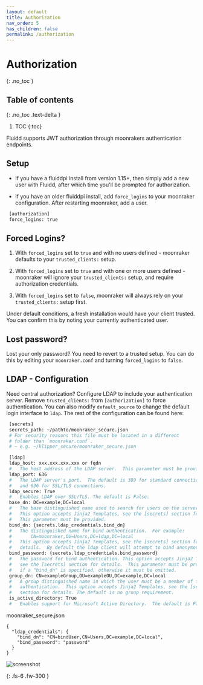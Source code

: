 ```yaml
---
layout: default
title: Authorization
nav_order: 5
has_children: false
permalink: /authorization
---
```


# Authorization
{: .no_toc }

## Table of contents
{: .no_toc .text-delta }

1. TOC
{:toc}

Fluidd supports JWT authorization through moonrakers authentication endpoints.

## Setup

- If you have a fluiddpi install from version 1.15+, then simply add a new user
with Fluidd, after which time you'll be prompted for authorization.

- If you have an older fluiddpi install,  add `force_logins` to your moonraker configuration. After restarting moonraker, add a user.

```sh
 [authorization]
 force_logins: true
```

## Forced Logins?

1. With `forced_logins` set to `true` and with no users defined - moonraker defaults
to your `trusted_clients:` setup.

2. With `forced_logins` set to `true` and with one or more users defined - moonraker
will ignore your `trusted_clients:` setup, and require authorization credentials.

3. With `forced_logins` set to `false`, moonraker will always rely on your
`trusted_clients:` setup first.

Under default conditions, a fresh installation would have your client trusted.
You can confirm this by noting your currently authenticated user.

## Lost password?

Lost your only password? You need to revert to a trusted setup. You can do this
by editing your `moonraker.conf` and turning `forced_logins` to `false`.

## LDAP - Configuration

Need central authorization? Configure LDAP to include your authentication server.
Remove `trusted_clients:` from `[authorization]` to force authentication.
You can also modify `default_source` to change the default login interface to `ldap`. The rest of the configuration can be found here:

```sh
 [secrets]
 secrets_path: ~/pathto/moonraker_secure.json
 # For security reasons this file must be located in a different 
 # folder than `moonraker.conf`.
 # ~ e.g. ~/klipper_secure/moonraker_secure.json

 [ldap]
 ldap_host: xxx.xxx.xxx.xxx or fqdn
 #   The host address of the LDAP server.  This parameter must be provided
 ldap_port: 636
 #   The LDAP server's port.  The default is 389 for standard connections
 #   and 636 for SSL/TLS connections.
 ldap_secure: True
 #   Enables LDAP over SSL/TLS. The default is False.
 base_dn: DC=example,DC=local
 #   The base distinguished name used to search for users on the server.
 #   This option accepts Jinja2 Templates, see the [secrets] section for details.
 #   This parameter must be provided.
 bind_dn: {secrets.ldap_credentials.bind_dn}
 #   The distinguished name for bind authentication.  For example:
 #       CN=moonraker,OU=Users,DC=ldap,DC=local
 #   This option accepts Jinja2 Templates, see the [secrets] section for
 #   details.  By default the ldap client will attempt to bind anonymously.
 bind_password: {secrets.ldap_credentials.bind_password}
 #   The password for bind authentication. This option accepts Jinja2 Templates,
 #   see the [secrets] section for details.  This parameter must be provided
 #   if a "bind_dn" is specified, otherwise it must be omitted.
 group_dn: CN=exampleGroup,OU=exampleOU,DC=example,DC=local
 #   A group distinguished name in which the user must be a member of to pass
 #   authentication.  This option accepts Jinja2 Templates, see the [secrets]
 #   section for details. The default is no group requirement.
 is_active_directory: True
 #   Enables support for Microsoft Active Directory.  The default is False.
```

moonraker_secure.json
```
{
  "ldap_credentials": {
    "bind_dn": "CN=bindUser,CN=Users,DC=example,DC=local",
    "bind_password": "password"
  }
}
```

![screenshot](/assets/images/auth_trusted.png)

{: .fs-6 .fw-300 }
